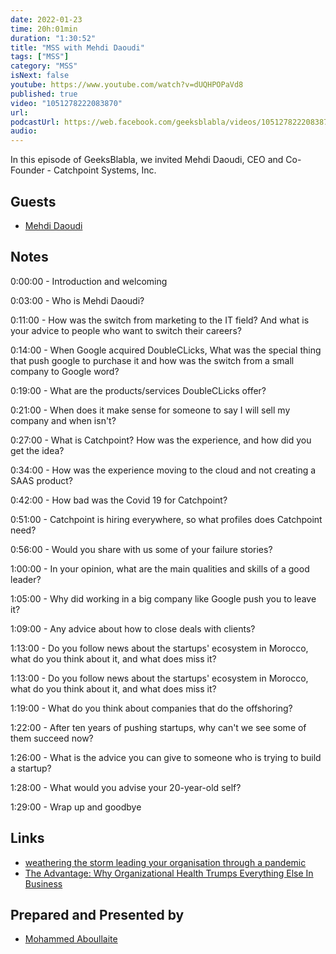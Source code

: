 ```yaml
---
date: 2022-01-23
time: 20h:01min
duration: "1:30:52"
title: "MSS with Mehdi Daoudi"
tags: ["MSS"]
category: "MSS"
isNext: false
youtube: https://www.youtube.com/watch?v=dUQHPOPaVd8
published: true
video: "1051278222083870"
url:
podcastUrl: https://web.facebook.com/geeksblabla/videos/1051278222083870
audio:
---
```


In this episode of GeeksBlabla, we invited Mehdi Daoudi, CEO and Co-Founder - Catchpoint Systems, Inc.

## Guests

- [Mehdi Daoudi](https://www.linkedin.com/in/mdaoudi)

## Notes

0:00:00 - Introduction and welcoming

0:03:00 - Who is Mehdi Daoudi?

0:11:00 - How was the switch from marketing to the IT field? And what is your advice to people who want to switch their careers?

0:14:00 - When Google acquired DoubleCLicks, What was the special thing that push google to purchase it and how was the switch from a small company to Google word?

0:19:00 - What are the products/services DoubleCLicks offer?

0:21:00 - When does it make sense for someone to say I will sell my company and when isn't?

0:27:00 - What is Catchpoint? How was the experience, and how did you get the idea?

0:34:00 - How was the experience moving to the cloud and not creating a SAAS product?

0:42:00 - How bad was the Covid 19 for Catchpoint?

0:51:00 - Catchpoint is hiring everywhere, so what profiles does Catchpoint need?

0:56:00 - Would you share with us some of your failure stories?

1:00:00 - In your opinion, what are the main qualities and skills of a good leader?

1:05:00 - Why did working in a big company like Google push you to leave it?

1:09:00 - Any advice about how to close deals with clients?

1:13:00 - Do you follow news about the startups' ecosystem in Morocco, what do you think about it, and what does miss it?

1:13:00 - Do you follow news about the startups' ecosystem in Morocco, what do you think about it, and what does miss it?

1:19:00 - What do you think about companies that do the offshoring?

1:22:00 - After ten years of pushing startups, why can't we see some of them succeed now?

1:26:00 - What is the advice you can give to someone who is trying to build a startup?

1:28:00 - What would you advise your 20-year-old self? 

1:29:00 - Wrap up and goodbye

## Links

- [weathering the storm leading your organisation through a pandemic](https://ndupress.ndu.edu/Publications/Article/1227816/dtp-038-weathering-the-storm-leading-your-organization-through-a-pandemic/)
- [The Advantage: Why Organizational Health Trumps Everything Else In Business](https://www.goodreads.com/book/show/12975375-the-advantage?from_search=true&from_srp=true&qid=bvRT94AaN1&rank=1)

## Prepared and Presented by

- [Mohammed Aboullaite](https://twitter.com/laytoun)
